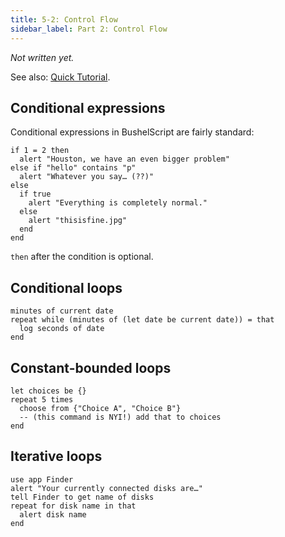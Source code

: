 ```yaml
---
title: 5-2: Control Flow
sidebar_label: Part 2: Control Flow
---
```


_Not written yet._

See also: [Quick Tutorial](../tutorial/control-flow).

## Conditional expressions

Conditional expressions in BushelScript are fairly standard:

```applescript
if 1 = 2 then
  alert "Houston, we have an even bigger problem"
else if "hello" contains "p"
  alert "Whatever you say… (??)"
else
  if true
    alert "Everything is completely normal."
  else
    alert "thisisfine.jpg"
  end
end
```

`then` after the condition is optional.

## Conditional loops

```applescript
minutes of current date
repeat while (minutes of (let date be current date)) = that
  log seconds of date
end
```

## Constant-bounded loops

```applescript
let choices be {}
repeat 5 times
  choose from {"Choice A", "Choice B"}
  -- (this command is NYI!) add that to choices
end
```

## Iterative loops

```applescript
use app Finder
alert "Your currently connected disks are…"
tell Finder to get name of disks
repeat for disk name in that
  alert disk name
end
```
